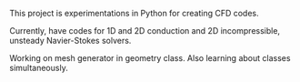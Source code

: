 This project is experimentations in Python for creating CFD codes.

Currently, have codes for 1D and 2D conduction and 2D incompressible, unsteady Navier-Stokes solvers.

Working on mesh generator in geometry class. Also learning about classes simultaneously.